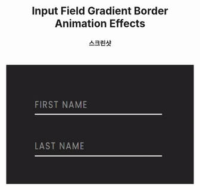 <h1 align="center">Input Field Gradient Border Animation Effects</h1>

<h3 align="center">스크린샷</h3>
</br>
<p align="center"> 
<img src="./screenshot_gif.gif" width="600" height="320" />
</p>
